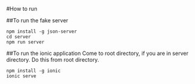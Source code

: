 #How to run

##To run the fake server
```
npm install -g json-server
cd server
npm run server

```

##To run the ionic application
Come to root directory, if you are in server directory. 
Do this from root directory.
```
npm install -g ionic
ionic serve
```
